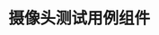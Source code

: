 # 摄像头测试用例组件

<script setup>
import {ref} from "vue"
import VideoCamera from "../../pages/Components/VideoCamera.vue"

</script>


<br/>

<VideoCamera />